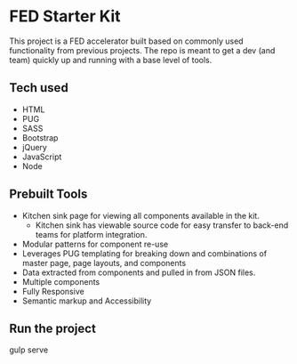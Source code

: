 # FED Starter Kit
This project is a FED accelerator built based on commonly used functionality from previous projects. The repo is meant to get a dev (and team) quickly up and running with a base level of tools.

## Tech used
- HTML
- PUG
- SASS
- Bootstrap
- jQuery
- JavaScript
- Node

## Prebuilt Tools
- Kitchen sink page for viewing all components available in the kit.
    - Kitchen sink has viewable source code for easy transfer to back-end teams for platform integration.
- Modular patterns for component re-use
- Leverages PUG templating for breaking down and combinations of master page, page layouts, and components
- Data extracted from components and pulled in from JSON files.
- Multiple components
- Fully Responsive
- Semantic markup and Accessibility

## Run the project
gulp serve